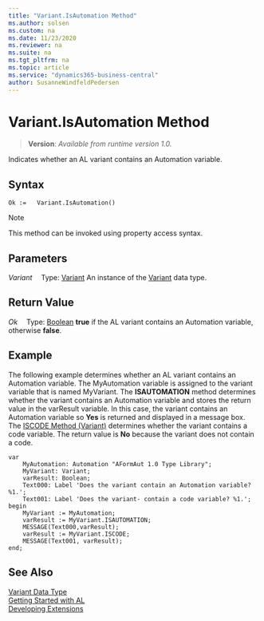 ```yaml
---
title: "Variant.IsAutomation Method"
ms.author: solsen
ms.custom: na
ms.date: 11/23/2020
ms.reviewer: na
ms.suite: na
ms.tgt_pltfrm: na
ms.topic: article
ms.service: "dynamics365-business-central"
author: SusanneWindfeldPedersen
---
```

[//]: # (START>DO_NOT_EDIT)
[//]: # (IMPORTANT:Do not edit any of the content between here and the END>DO_NOT_EDIT.)
[//]: # (Any modifications should be made in the .xml files in the ModernDev repo.)
# Variant.IsAutomation Method
> **Version**: _Available from runtime version 1.0._

Indicates whether an AL variant contains an Automation variable.


## Syntax
```
Ok :=   Variant.IsAutomation()
```
> [!NOTE]
> This method can be invoked using property access syntax.

## Parameters
*Variant*
&emsp;Type: [Variant](variant-data-type.md)
An instance of the [Variant](variant-data-type.md) data type.

## Return Value
*Ok*
&emsp;Type: [Boolean](../boolean/boolean-data-type.md)
**true** if the AL variant contains an Automation variable, otherwise **false**.


[//]: # (IMPORTANT: END>DO_NOT_EDIT)

## Example  
 The following example determines whether an AL variant contains an Automation variable. The MyAutomation variable is assigned to the variant variable that is named MyVariant. The **ISAUTOMATION** method determines whether the variant contains an Automation variable and stores the return value in the varResult variable. In this case, the variant contains an Automation variable so **Yes** is returned and displayed in a message box. The [ISCODE Method (Variant)](../../methods/devenv-iscode-method-variant.md) determines whether the variant contains a code variable. The return value is **No** because the variant does not contain a code.
 
```  
var
    MyAutomation: Automation "AFormAut 1.0 Type Library";
    MyVariant: Variant;
    varResult: Boolean;
    Text000: Label 'Does the variant contain an Automation variable? %1.';
    Text001: Label 'Does the variant- contain a code variable? %1.';
begin
    MyVariant := MyAutomation;  
    varResult := MyVariant.ISAUTOMATION;  
    MESSAGE(Text000,varResult);  
    varResult := MyVariant.ISCODE;  
    MESSAGE(Text001, varResult);  
end;
```  
  

## See Also
[Variant Data Type](variant-data-type.md)  
[Getting Started with AL](../../devenv-get-started.md)  
[Developing Extensions](../../devenv-dev-overview.md)